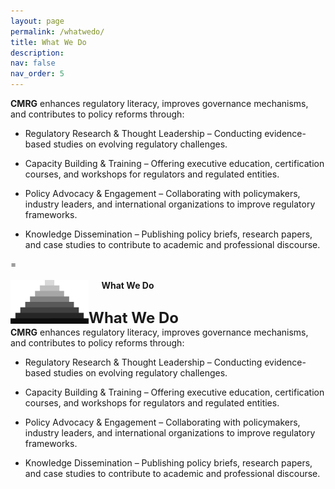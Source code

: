 ```yaml
---
layout: page
permalink: /whatwedo/
title: What We Do
description:
nav: false
nav_order: 5
---
```


**CMRG** enhances regulatory literacy, improves governance mechanisms, and contributes to policy reforms through:

+ Regulatory Research & Thought Leadership – Conducting evidence-based studies on evolving regulatory challenges.

+ Capacity Building & Training – Offering executive education, certification courses, and workshops for regulators and regulated entities.

+ Policy Advocacy & Engagement – Collaborating with policymakers, industry leaders, and international organizations to improve regulatory frameworks.

+ Knowledge Dissemination – Publishing policy briefs, research papers, and case studies to contribute to academic and professional discourse.

=
\
\
<img align="left" src="/assets/img/pyramid.png" alt="bullet" width="125"/>
$\quad$ <strong>What We Do</strong>
\
<font size="5">  
    <b>What We Do</b> 
</font>
\
**CMRG** enhances regulatory literacy, improves governance mechanisms, and contributes to policy reforms through:

+ Regulatory Research & Thought Leadership – Conducting evidence-based studies on evolving regulatory challenges.

+ Capacity Building & Training – Offering executive education, certification courses, and workshops for regulators and regulated entities.

+ Policy Advocacy & Engagement – Collaborating with policymakers, industry leaders, and international organizations to improve regulatory frameworks.

+ Knowledge Dissemination – Publishing policy briefs, research papers, and case studies to contribute to academic and professional discourse.
